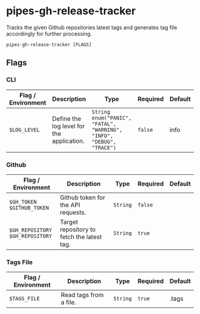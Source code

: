 # pipes-gh-release-tracker

Tracks the given Github repositories latest tags and generates tag file accordingly for further processing.

`pipes-gh-release-tracker [FLAGS]`

## Flags

### CLI

| Flag / Environment |  Description   |  Type    | Required | Default |
|---------------- | --------------- | --------------- |  --------------- |  --------------- |
| `$LOG_LEVEL` | Define the log level for the application.  | `String`<br/>`enum("PANIC", "FATAL", "WARNING", "INFO", "DEBUG", "TRACE")` | `false` | info |

### Github

| Flag / Environment |  Description   |  Type    | Required | Default |
|---------------- | --------------- | --------------- |  --------------- |  --------------- |
| `$GH_TOKEN`<br/>`$GITHUB_TOKEN` | Github token for the API requests. | `String` | `false` |  |
| `$GH_REPOSITORY`<br/>`$GH_REPOSITORY` | Target repository to fetch the latest tag. | `String` | `true` |  |

### Tags File

| Flag / Environment |  Description   |  Type    | Required | Default |
|---------------- | --------------- | --------------- |  --------------- |  --------------- |
| `$TAGS_FILE` | Read tags from a file. | `String` | `true` | .tags |

